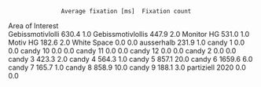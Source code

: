                    Average fixation [ms]  Fixation count
Area of Interest                                        
Gebissmotivlolli                   630.4             1.0
Gebissmotivlollis                  447.9             2.0
Monitor HG                         531.0             1.0
Motiv HG                           182.6             2.0
White Space                          0.0             0.0
ausserhalb                         231.9             1.0
candy 1                              0.0             0.0
candy 10                             0.0             0.0
candy 11                             0.0             0.0
candy 12                             0.0             0.0
candy 2                              0.0             0.0
candy 3                            423.3             2.0
candy 4                            564.3             1.0
candy 5                            857.1            20.0
candy 6                           1659.6             6.0
candy 7                            165.7             1.0
candy 8                            858.9            10.0
candy 9                            188.1             3.0
partiziell 2020                      0.0             0.0
